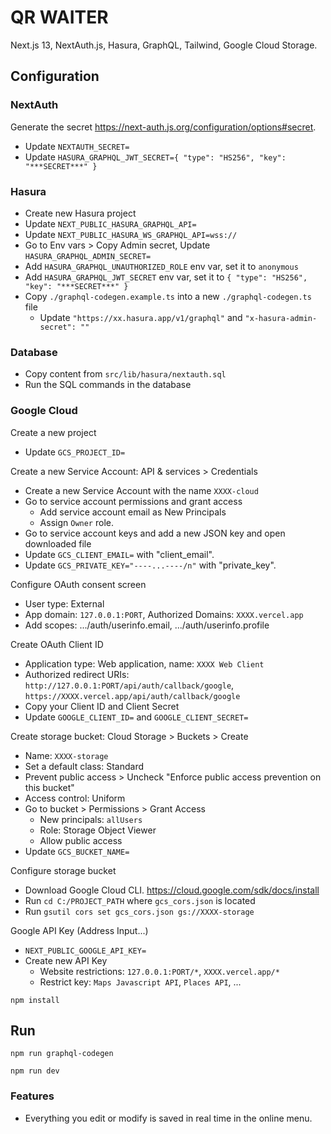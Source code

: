 # QR WAITER

Next.js 13, NextAuth.js, Hasura, GraphQL, Tailwind, Google Cloud Storage.

## Configuration

### NextAuth
Generate the secret
https://next-auth.js.org/configuration/options#secret.

- Update `NEXTAUTH_SECRET=`
- Update `HASURA_GRAPHQL_JWT_SECRET={ "type": "HS256", "key": "***SECRET***" }`

### Hasura

- Create new Hasura project
- Update `NEXT_PUBLIC_HASURA_GRAPHQL_API=`
- Update `NEXT_PUBLIC_HASURA_WS_GRAPHQL_API=wss://`
- Go to Env vars > Copy Admin secret, Update `HASURA_GRAPHQL_ADMIN_SECRET=`
- Add `HASURA_GRAPHQL_UNAUTHORIZED_ROLE` env var, set it to `anonymous`
- Add `HASURA_GRAPHQL_JWT_SECRET` env var, set it to `{ "type": "HS256", "key": "***SECRET***" }`
- Copy `./graphql-codegen.example.ts` into a new `./graphql-codegen.ts` file
  - Update `"https://xx.hasura.app/v1/graphql"` and `"x-hasura-admin-secret": ""`

### Database

- Copy content from `src/lib/hasura/nextauth.sql`
- Run the SQL commands in the database

### Google Cloud

Create a new project

- Update `GCS_PROJECT_ID=`

Create a new Service Account:  API & services > Credentials

- Create a new Service Account with the name `XXXX-cloud`
- Go to service account permissions and grant access
  - Add service account email as New Principals
  - Assign `Owner` role.
- Go to service account keys and add a new JSON key and open downloaded file
- Update `GCS_CLIENT_EMAIL=` with "client_email".
- Update `GCS_PRIVATE_KEY="----...----/n"` with "private_key".

Configure OAuth consent screen 

- User type: External
- App domain: `127.0.0.1:PORT`, Authorized Domains: `XXXX.vercel.app`
- Add scopes: .../auth/userinfo.email, .../auth/userinfo.profile

Create OAuth Client ID

- Application type: Web application, name: `XXXX Web Client`
- Authorized redirect URIs: `http://127.0.0.1:PORT/api/auth/callback/google`, `https://XXXX.vercel.app/api/auth/callback/google`
- Copy your Client ID and Client Secret
- Update `GOOGLE_CLIENT_ID=` and `GOOGLE_CLIENT_SECRET=`


Create storage bucket: Cloud Storage > Buckets > Create

- Name: `XXXX-storage`
- Set a default class: Standard
- Prevent public access > Uncheck "Enforce public access prevention on this bucket"
- Access control: Uniform
- Go to bucket > Permissions > Grant Access
  - New principals: `allUsers`
  - Role: Storage Object Viewer
  - Allow public access
- Update `GCS_BUCKET_NAME=`

Configure storage bucket

- Download Google Cloud CLI. https://cloud.google.com/sdk/docs/install
- Run `cd C:/PROJECT_PATH` where `gcs_cors.json` is located
- Run `gsutil cors set gcs_cors.json gs://XXXX-storage`

Google API Key (Address Input...)

- `NEXT_PUBLIC_GOOGLE_API_KEY=`
- Create new API Key
  - Website restrictions: `127.0.0.1:PORT/*`, `XXXX.vercel.app/*`
  - Restrict key: `Maps Javascript API`, `Places API`, ...


`npm install`

## Run

`npm run graphql-codegen`

`npm run dev`

### Features
 
- Everything you edit or modify is saved in real time in the online menu.
